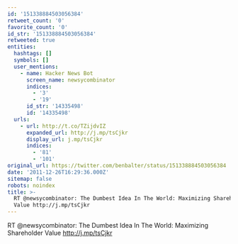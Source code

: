 ```yaml
---
id: '151338884503056384'
retweet_count: '0'
favorite_count: '0'
id_str: '151338884503056384'
retweeted: true
entities:
  hashtags: []
  symbols: []
  user_mentions:
    - name: Hacker News Bot
      screen_name: newsycombinator
      indices:
        - '3'
        - '19'
      id_str: '14335498'
      id: '14335498'
  urls:
    - url: http://t.co/TZijdvIZ
      expanded_url: http://j.mp/tsCjkr
      display_url: j.mp/tsCjkr
      indices:
        - '81'
        - '101'
original_url: https://twitter.com/benbalter/status/151338884503056384
date: '2011-12-26T16:29:36.000Z'
sitemap: false
robots: noindex
title: >-
  RT @newsycombinator: The Dumbest Idea In The World: Maximizing Shareholder
  Value http://j.mp/tsCjkr
---
```


RT @newsycombinator: The Dumbest Idea In The World: Maximizing Shareholder Value http://j.mp/tsCjkr